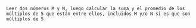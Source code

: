     Leer dos números M y N, luego calcular la suma y el promedio de los múltiplos de 5 que están entre ellos, incluidos M y/o N si es que son múltiplos de 5.